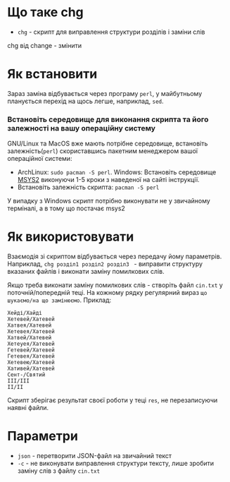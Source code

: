 # Що таке chg
* `chg` - скрипт для виправлення структури розділів і заміни слів

chg від change - змінити

# Як встановити

Зараз заміна відбувається через програму `perl`, у майбутньому планується перехід на щось легше, наприклад, `sed`.

### Встановіть середовище для виконання скрипта та його залежності на вашу операційну систему
GNU/Linux та MacOS вже мають потрібне середовище, встановіть залежність(`perl`) скориставшись пакетним менеджером вашої операційної системи:
  - ArchLinux: `sudo pacman -S perl`.
Windows: Встановіть середовище [MSYS2](https://www.msys2.org/) виконуючи 1-5 кроки з наведеної на сайті інструкції.
  - Встановіть залежність скрипта: `pacman -S perl`

У випадку з Windows скрипт потрібно виконувати не у звичайному терміналі, а в тому що постачає msys2

# Як використовувати

Взаємодія зі скриптом відбувається через передачу йому параметрів. Наприклад, `chg розділ1 розділ2 розділ3 ` - виправити структуру вказаних файлів і виконати заміну помилкових слів.

Якщо треба виконати заміну помилкових слів - створіть файл `cin.txt` у поточній/попередній теці. На кожному рядку регулярний вираз `що шукаємо/на що замінюємо`. Приклад:
```
Хейді/Хайді
Хетевей/Хатевей
Хатвея/Хатевей
Хетевея/Хатевей
Хатвей/Хатевей
Хетеуея/Хатевей
Гетевей/Хатевей
Гетевея/Хатевей
Хетевею/Хатевей
Хативей/Хатевей
Сент-/Святий
ІІІ/III
ІІ/II
```

Скрипт зберігає результат своєї роботи у теці `res`, не перезаписуючи наявні файли.
# Параметри
- `json` - перетворити JSON-файл на звичайний текст
- `-c` - не виконувати виправлення структури тексту, лише зробити заміну слів з файлу `cin.txt`
